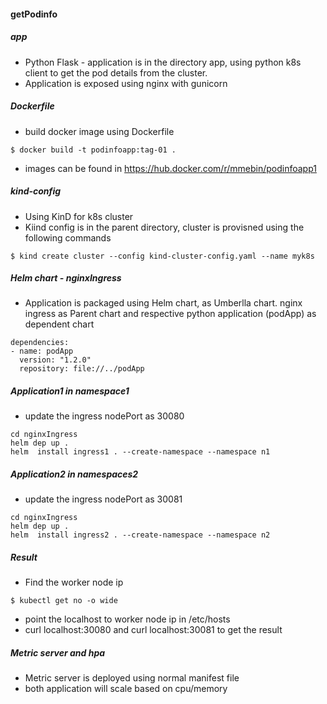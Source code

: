 #### getPodinfo

##### app
- Python Flask - application is in the directory app, using python k8s client to get the pod details from the cluster.
- Application is exposed using nginx with gunicorn

##### Dockerfile
- build docker image using Dockerfile
```
$ docker build -t podinfoapp:tag-01 .
```
- images can be found in https://hub.docker.com/r/mmebin/podinfoapp1

##### kind-config
- Using KinD for k8s cluster 
- Kiind config is in the parent directory, cluster is provisned using the following commands
```
$ kind create cluster --config kind-cluster-config.yaml --name myk8s
```

##### Helm chart - nginxIngress
- Application is packaged using Helm chart, as Umberlla chart. nginx ingress as Parent chart and respective python application (podApp) as dependent chart
```
dependencies:
- name: podApp
  version: "1.2.0"
  repository: file://../podApp
```

##### Application1 in namespace1
- update the ingress nodePort as 30080
```
cd nginxIngress
helm dep up . 
helm  install ingress1 . --create-namespace --namespace n1
```
##### Application2 in namespaces2
- update the ingress nodePort as 30081
```
cd nginxIngress
helm dep up . 
helm  install ingress2 . --create-namespace --namespace n2
```

##### Result
- Find the worker node ip
```
$ kubectl get no -o wide
```
- point the localhost to worker node ip in /etc/hosts
- curl localhost:30080 and curl localhost:30081 to get the result

##### Metric server and hpa
- Metric server is deployed using normal manifest file 
- both application will scale based on cpu/memory